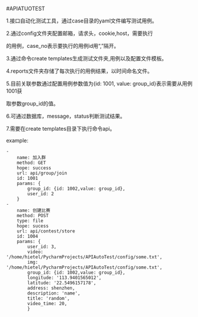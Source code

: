#APIATUOTEST

1.接口自动化测试工具，通过case目录的yaml文件编写测试用例。

2.通过config文件夹配置邮箱，请求头，cookie,host，需要执行

的用例，case_no表示要执行的用例id用“,”隔开。

3.通过命令create templates生成测试文件夹,用例以及配置文件模板。

4.reports文件夹存储了每次执行的用例结果，以时间命名文件。

5.目前关联参数通过配置用例参数值为{id: 1001, value: group_id}表示需要从用例1001获

取参数group_id的值。

6.可通过数据库，message，status判断测试结果。

7.需要在create templates目录下执行命令api。


example:

    -
        name: 加入群
        method: GET
        hope: success
        url: api/group/join
        id: 1001
        params: {
            group_id: {id: 1002,value: group_id},
            user_id: 2
        }
    -
        name: 创建比赛
        method: POST
        type: file
        hope: sucess
        url: api/contest/store
        id: 1004
        params: {
            user_id: 3,
            video: '/home/hietel/PycharmProjects/APIAutoTest/config/some.txt',
            img: '/home/hietel/PycharmProjects/APIAutoTest/config/some.txt',
            group_id: {id: 1002,value: group_id},
            longitude: '113.9401565012',
            latitude: '22.5496157178',
            address: shenzhen,
            description: 'name',
            title: 'random',
            video_time: 20,
            }